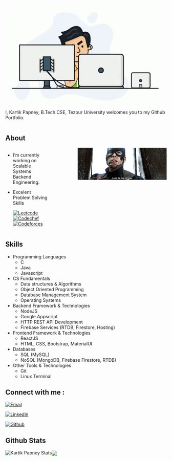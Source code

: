 
<div style="display: flex; flex-direction: column; justify-content: center">
    <div>
        <img src="./asset/programmer.gif" > 
    </div>
    <div>
        <p>I, Kartik Papney, B.Tech CSE, Tezpur University welcomes you to my Github Portfolio.</p>
    </div>
</div>

## About

<div style="display: flex; justify-content: center">
    <div>
    <ul style="width: 50%">
        <li>
        I’m currently working on Scalable Systems Backend Engineering.</li>
        <li>
        <p>Excelent Problem Solving Skills</p>
        <a href="https://www.leetcode.com/kartikpapney" target="_blank"><img alt="Leetcode" src="https://img.shields.io/badge/Leetcode-kartikpapney-yellow?style=flat&logo=leetcode"></a>
        <a href="https://www.codechef.com/users/kartikpapney" target="_blank"><img alt="Codechef" src="https://img.shields.io/badge/Codechef-kartikpapney-brown?style=flat&logo=codechef"></a>
        <a href="https://codeforces.com/profile/kartikpapney" target="_blank"><img alt="Codeforces" src="https://img.shields.io/badge/Codeforces-kartikpapney-blue?style=flat&logo=codeforces"></a>
        </li>
    </ul>
    </div>
    <div>
        <img src="./asset/can.gif">
    </div>
</div>

## Skills
<ul>
    <li>
        Programming Languages
        <ul>
            <li>C</li>
            <li>Java</li>
            <li>Javascript</li>
        </ul>
    </li>
    <li>
        CS Fundamentals
        <ul>
            <li>Data structures & Algorithms</li>
            <li>Object Oriented Programming</li>
            <li>Database Management System</li>
            <li>Operating Systems</li>
        </ul>
    </li>
    <li>
        Backend Framework & Technologies
        <ul>
            <li>NodeJS</li>
            <li>Google Appscript</li>
            <li>HTTP REST API Development</li>
            <li>Firebase Services (RTDB, Firestore, Hosting)</li>
        </ul>
    </li>
    <li>
        Frontend Framework & Technologies
        <ul>
            <li>ReactJS</li>
            <li>HTML, CSS, Bootstrap, MaterialUI</li>
        </ul>
    </li>
    <li>
        Databases
        <ul>
            <li>SQL (MySQL)</li>
            <li>NoSQL (MongoDB, Firebase Firestore, RTDB)</li>
        </ul>
    </li>
    <li>
        Other Tools & Technologies
        <ul>
            <li>Git</li>
            <li>Linux Terminal</li>
        </ul>
    </li>
</ul>


## Connect with me :

<a href="mailto:pdt.kartik@gmail.com"><img alt="Email" src="https://img.shields.io/badge/Email-pdt.kartik@gmail.com-red?style=flat&logo=gmail"></a>

<a href="https://www.linkedin.com/in/kartik-papney-4951161a6//" target="_blank"><img alt="LinkedIn" src="https://img.shields.io/badge/LinkedIn-Kartik%20Papney-blue?style=flat&logo=linkedin"></a>

<a href="https://github.com/kartikpapney" target="_blank"><img alt="Github" src="https://img.shields.io/badge/LinkedIn-Kartik%20Papney-gray?style=flat&logo=github"></a>



## Github Stats

<a href="https://github.com/kartikpapney/kartikpapney">
    <img align="left" alt="Kartik Papney Stats" src="https://github-readme-stats.vercel.app/api?username=kartikpapney&show_icons=true&hide_border=true&count_private=true&bg_color=80,59F562,00D68B&text_color=004D0A&title_color=111111&icon_color=111111" />
</a>
<a href="https://github.com/kartikpapney/kartikpapney">
  <img align="center" src="https://github-readme-stats.vercel.app/api/top-langs/?username=kartikpapney&title_color=111111&hide_border=true&count_private=true&bg_color=80,59F562,00D68B&layout=compact" />
</a>